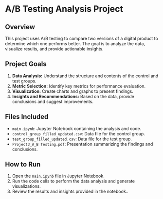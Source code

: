 # A/B Testing Analysis Project

## Overview

This project uses A/B testing to compare two versions of a digital product to determine which one performs better. The goal is to analyze the data, visualize results, and provide actionable insights.

## Project Goals

1. **Data Analysis:** Understand the structure and contents of the control and test groups.
2. **Metric Selection:** Identify key metrics for performance evaluation.
3. **Visualization:** Create charts and graphs to present findings.
4. **Insights and Recommendations:** Based on the data, provide conclusions and suggest improvements.

## Files Included

- `main.ipynb`: Jupyter Notebook containing the analysis and code.
- `control_group_filled_updated.csv`: Data file for the control group.
- `test_group_filled_updated.csv`: Data file for the test group.
- `Project3_A_B Testing.pdf`: Presentation summarizing the findings and conclusions.

## How to Run

1. Open the `main.ipynb` file in Jupyter Notebook.
2. Run the code cells to perform the data analysis and generate visualizations.
3. Review the results and insights provided in the notebook..


